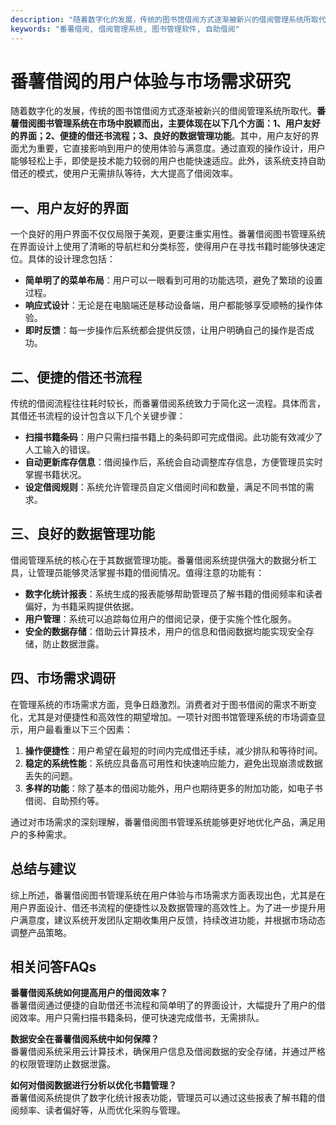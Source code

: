 ```yaml
---
description: "随着数字化的发展，传统的图书馆借阅方式逐渐被新兴的借阅管理系统所取代。**番薯借阅图书管理系统在市场中脱颖而出，主要体现在以下几个方面：1、用户友好的界面；2、便捷的借还书流程；3、良好的数据管理功能**。其中，用户友好的界面尤为重要，它直接影响到用户的使用体验与满意度。通过直观的操作设计，用户能够轻松上手，即使是技术能力较弱的用户也能快速适应。此外，该系统支持自助借还的模式，使用户无需排队等待，大大提高了借阅效率。"
keywords: "番薯借阅, 借阅管理系统, 图书管理软件, 自助借阅"
---
```

# 番薯借阅的用户体验与市场需求研究

随着数字化的发展，传统的图书馆借阅方式逐渐被新兴的借阅管理系统所取代。**番薯借阅图书管理系统在市场中脱颖而出，主要体现在以下几个方面：1、用户友好的界面；2、便捷的借还书流程；3、良好的数据管理功能**。其中，用户友好的界面尤为重要，它直接影响到用户的使用体验与满意度。通过直观的操作设计，用户能够轻松上手，即使是技术能力较弱的用户也能快速适应。此外，该系统支持自助借还的模式，使用户无需排队等待，大大提高了借阅效率。

## **一、用户友好的界面**

一个良好的用户界面不仅仅局限于美观，更要注重实用性。番薯借阅图书管理系统在界面设计上使用了清晰的导航栏和分类标签，使得用户在寻找书籍时能够快速定位。具体的设计理念包括：

- **简单明了的菜单布局**：用户可以一眼看到可用的功能选项，避免了繁琐的设置过程。
- **响应式设计**：无论是在电脑端还是移动设备端，用户都能够享受顺畅的操作体验。
- **即时反馈**：每一步操作后系统都会提供反馈，让用户明确自己的操作是否成功。

## **二、便捷的借还书流程**

传统的借阅流程往往耗时较长，而番薯借阅系统致力于简化这一流程。具体而言，其借还书流程的设计包含以下几个关键步骤：

- **扫描书籍条码**：用户只需扫描书籍上的条码即可完成借阅。此功能有效减少了人工输入的错误。
- **自动更新库存信息**：借阅操作后，系统会自动调整库存信息，方便管理员实时掌握书籍状况。
- **设定借阅规则**：系统允许管理员自定义借阅时间和数量，满足不同书馆的需求。

## **三、良好的数据管理功能**

借阅管理系统的核心在于其数据管理功能。番薯借阅系统提供强大的数据分析工具，让管理员能够灵活掌握书籍的借阅情况。值得注意的功能有：

- **数字化统计报表**：系统生成的报表能够帮助管理员了解书籍的借阅频率和读者偏好，为书籍采购提供依据。
- **用户管理**：系统可以追踪每位用户的借阅记录，便于实施个性化服务。
- **安全的数据存储**：借助云计算技术，用户的信息和借阅数据均能实现安全存储，防止数据泄露。

## **四、市场需求调研**

在管理系统的市场需求方面，竞争日趋激烈。消费者对于图书借阅的需求不断变化，尤其是对便捷性和高效性的期望增加。一项针对图书馆管理系统的市场调查显示，用户最看重以下三个因素：

1. **操作便捷性**：用户希望在最短的时间内完成借还手续，减少排队和等待时间。
2. **稳定的系统性能**：系统应具备高可用性和快速响应能力，避免出现崩溃或数据丢失的问题。
3. **多样的功能**：除了基本的借阅功能外，用户也期待更多的附加功能，如电子书借阅、自助预约等。

通过对市场需求的深刻理解，番薯借阅图书管理系统能够更好地优化产品，满足用户的多种需求。

## **总结与建议**

综上所述，番薯借阅图书管理系统在用户体验与市场需求方面表现出色，尤其是在用户界面设计、借还书流程的便捷性以及数据管理的高效性上。为了进一步提升用户满意度，建议系统开发团队定期收集用户反馈，持续改进功能，并根据市场动态调整产品策略。

## 相关问答FAQs

**番薯借阅系统如何提高用户的借阅效率？**  
番薯借阅通过便捷的自助借还书流程和简单明了的界面设计，大幅提升了用户的借阅效率。用户只需扫描书籍条码，便可快速完成借书，无需排队。

**数据安全在番薯借阅系统中如何保障？**  
番薯借阅系统采用云计算技术，确保用户信息及借阅数据的安全存储，并通过严格的权限管理防止数据泄露。

**如何对借阅数据进行分析以优化书籍管理？**  
番薯借阅系统提供了数字化统计报表功能，管理员可以通过这些报表了解书籍的借阅频率、读者偏好等，从而优化采购与管理。
